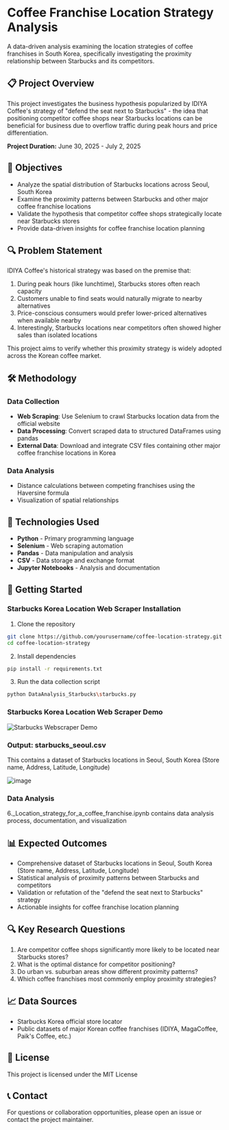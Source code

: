 # Coffee Franchise Location Strategy Analysis

A data-driven analysis examining the location strategies of coffee franchises in South Korea, specifically investigating the proximity relationship between Starbucks and its competitors.

## 📋 Project Overview

This project investigates the business hypothesis popularized by IDIYA Coffee's strategy of "defend the seat next to Starbucks" - the idea that positioning competitor coffee shops near Starbucks locations can be beneficial for business due to overflow traffic during peak hours and price differentiation.

**Project Duration:** June 30, 2025 - July 2, 2025

## 🎯 Objectives

- Analyze the spatial distribution of Starbucks locations across Seoul, South Korea
- Examine the proximity patterns between Starbucks and other major coffee franchise locations
- Validate the hypothesis that competitor coffee shops strategically locate near Starbucks stores
- Provide data-driven insights for coffee franchise location planning

## 🔍 Problem Statement

IDIYA Coffee's historical strategy was based on the premise that:
1. During peak hours (like lunchtime), Starbucks stores often reach capacity
2. Customers unable to find seats would naturally migrate to nearby alternatives
3. Price-conscious consumers would prefer lower-priced alternatives when available nearby
4. Interestingly, Starbucks locations near competitors often showed higher sales than isolated locations

This project aims to verify whether this proximity strategy is widely adopted across the Korean coffee market.

## 🛠️ Methodology

### Data Collection
- **Web Scraping**: Use Selenium to crawl Starbucks location data from the official website
- **Data Processing**: Convert scraped data to structured DataFrames using pandas
- **External Data**: Download and integrate CSV files containing other major coffee franchise locations in Korea

### Data Analysis
- Distance calculations between competing franchises using the Haversine formula
- Visualization of spatial relationships

## 🔧 Technologies Used

- **Python** - Primary programming language
- **Selenium** - Web scraping automation
- **Pandas** - Data manipulation and analysis
- **CSV** - Data storage and exchange format
- **Jupyter Notebooks** - Analysis and documentation 

## 🚀 Getting Started

### Starbucks Korea Location Web Scraper Installation
1. Clone the repository
```bash
git clone https://github.com/yourusername/coffee-location-strategy.git
cd coffee-location-strategy
```

2. Install dependencies
```bash
pip install -r requirements.txt
```

3. Run the data collection script
```bash
python DataAnalysis_Starbucks\starbucks.py
```

### Starbucks Korea Location Web Scraper Demo

![Starbucks Webscraper Demo](./demo/StarbucksKorea_Webscraper_demo.gif)

### Output: starbucks_seoul.csv 
This contains a dataset of Starbucks locations in Seoul, South Korea (Store name, Address, Latitude, Longitude)

![image](https://github.com/user-attachments/assets/f68bfca6-0271-4e3b-9fe5-aa5d2aee76c4)

### Data Analysis
6._Location_strategy_for_a_coffee_franchise.ipynb contains data analysis process, documentation, and visualization


## 📊 Expected Outcomes

- Comprehensive dataset of Starbucks locations in Seoul, South Korea (Store name, Address, Latitude, Longitude)
- Statistical analysis of proximity patterns between Starbucks and competitors
- Validation or refutation of the "defend the seat next to Starbucks" strategy
- Actionable insights for coffee franchise location planning

## 🔍 Key Research Questions

1. Are competitor coffee shops significantly more likely to be located near Starbucks stores?
2. What is the optimal distance for competitor positioning?
3. Do urban vs. suburban areas show different proximity patterns?
4. Which coffee franchises most commonly employ proximity strategies?

## 📈 Data Sources

- Starbucks Korea official store locator
- Public datasets of major Korean coffee franchises (IDIYA, MagaCoffee, Paik's Coffee, etc.)

## 📄 License

This project is licensed under the MIT License 

## 📞 Contact

For questions or collaboration opportunities, please open an issue or contact the project maintainer.
